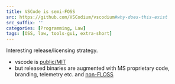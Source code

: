 ```yaml
---
title: VSCode is semi-FOSS
src: https://github.com/VSCodium/vscodium#why-does-this-exist
src_suffix: ''
categories: [Programming, Law]
tags: [OSS, law, tools-gui, extra-short]
---
```


Interesting release/licensing strategy.

- vscode is [public/MIT](https://github.com/VSCodium/vscodium/blob/master/LICENSE)
- but released binaries are augmented with MS proprietary code, branding, telemetry etc. and [non-FLOSS](https://code.visualstudio.com/license)
